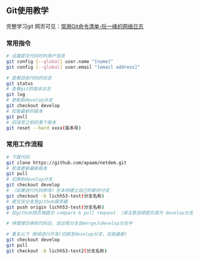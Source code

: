 ## Git使用教学

完整学习git
网页可见：[常用Git命令清单-阮一峰的网络日志](http://www.ruanyifeng.com/blog/2015/12/git-cheat-sheet.html”)

### 常用指令

```sh
# 设置提交代码时的用户信息
git config [--global] user.name "[name]"
git config [--global] user.email "[email address]"

# 查看目前代码的状态 
git status
# 查看git的版本日志
git log 
# 更新到develop分支
git checkout develop 
# 拉取最新的版本
git pull 
# 回滚至之前的某个版本
git reset --hard xxxx(版本号) 
```


### 常用工作流程
```sh
# 下载代码
git clone https://github.com/apaam/netdem.git
# 检查更新最新版本
git pull
# 切换到develop分支
git checkout develop 
# （如果进行代码修改）在本地建立自己的新的分支
git checkout -b lichh53-test(分支名称)
# 提交该分支至github服务器
git push origin lichh53-test(分支名称)
# 在github网页端提交 compare & pull request （请注意选择提交源为 develop分支！）

# 待管理员审核代码后，该远程分支会merge入develop分支中

# 重复以下 继续进行开发(切换至develop分支，拉取最新)
git checkout develop
git pull
git checkout -b lichh53-test2(分支名称)
```
